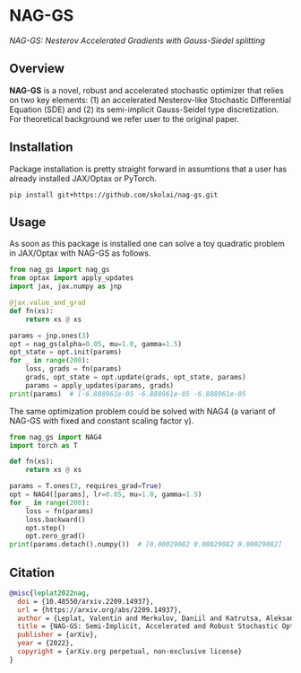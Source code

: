 # NAG-GS

*NAG-GS: Nesterov Accelerated Gradients with Gauss-Siedel splitting*

## Overview

**NAG-GS** is a novel, robust and accelerated stochastic optimizer that relies
on two key elements: (1) an accelerated Nesterov-like Stochastic Differential
Equation (SDE) and (2) its semi-implicit Gauss-Seidel type discretization.
For theoretical background we refer user to the original paper.

## Installation

Package installation is pretty straight forward in assumtions that a user has
already installed JAX/Optax or PyTorch.

```shell
pip install git+https://github.com/skolai/nag-gs.git
```

## Usage

As soon as this package is installed one can solve a toy quadratic problem in
JAX/Optax with NAG-GS as follows.

```python
from nag_gs import nag_gs
from optax import apply_updates
import jax, jax.numpy as jnp

@jax.value_and_grad
def fn(xs):
    return xs @ xs

params = jnp.ones(3)
opt = nag_gs(alpha=0.05, mu=1.0, gamma=1.5)
opt_state = opt.init(params)
for _ in range(200):
    loss, grads = fn(params)
    grads, opt_state = opt.update(grads, opt_state, params)
    params = apply_updates(params, grads)
print(params)  # [-6.888961e-05 -6.888961e-05 -6.888961e-05
```

The same optimization problem could be solved with NAG4 (a variant of NAG-GS
with fixed and constant scaling factor γ).

```python
from nag_gs import NAG4
import torch as T

def fn(xs):
    return xs @ xs

params = T.ones(3, requires_grad=True)
opt = NAG4([params], lr=0.05, mu=1.0, gamma=1.5)
for _ in range(200):
    loss = fn(params)
    loss.backward()
    opt.step()
    opt.zero_grad()
print(params.detach().numpy())  # [0.00029082 0.00029082 0.00029082]
```

## Citation

```bibtex
@misc{leplat2022nag,
  doi = {10.48550/arxiv.2209.14937},
  url = {https://arxiv.org/abs/2209.14937},
  author = {Leplat, Valentin and Merkulov, Daniil and Katrutsa, Aleksandr and Bershatsky, Daniel and Oseledets, Ivan},
  title = {NAG-GS: Semi-Implicit, Accelerated and Robust Stochastic Optimizers},
  publisher = {arXiv},
  year = {2022},
  copyright = {arXiv.org perpetual, non-exclusive license}
}
```
